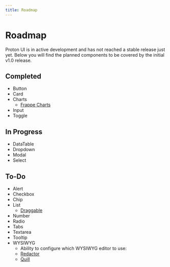 ```yaml
---
title: Roadmap
---
```


# Roadmap
Proton UI is in active development and has not reached a stable release just yet. Below you will find the planned components to be covered by the initial v1.0 release.

## Completed
- Button
- Card
- Charts
    - [Frappe Charts](https://frappe.io/charts)
- Input
- Toggle

## In Progress
- DataTable
- Dropdown
- Modal
- Select

## To-Do
- Alert
- Checkbox
- Chip
- List
    - [Draggable](https://shopify.github.io/draggable)
- Number
- Radio
- Tabs
- Textarea
- Tooltip
- WYSIWYG
    - Ability to configure which WYSIWYG editor to use:
    - [Redactor](https://imperavi.com/redactor)
    - [Quill](https://quilljs.com)